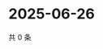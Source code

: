 # 2025-06-26

共 0 条

<!-- BEGIN ZHIHUQUESTIONS -->
<!-- 最后更新时间 Thu Jun 26 2025 03:08:44 GMT+0800 (China Standard Time) -->

<!-- END ZHIHUQUESTIONS -->
